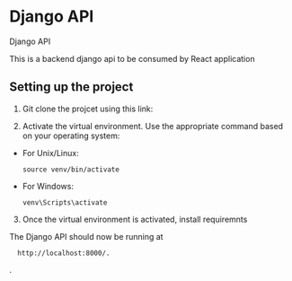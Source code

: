 # Django API

Django API </br>

This is a backend django api to be consumed by React application</br>

## Setting up the project 
1. Git clone the projcet using this link:

   

3. Activate the virtual environment. Use the appropriate command based on your operating system:

- For Unix/Linux:
  ```
  source venv/bin/activate
  ```

- For Windows:
  ```
  venv\Scripts\activate
  ```

3. Once the virtual environment is activated, install requiremnts


The Django API should now be running at 

      http://localhost:8000/.
.

